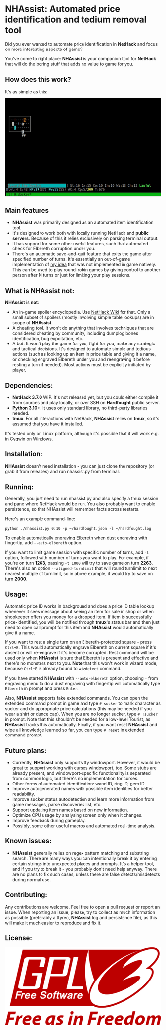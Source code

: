 # NHAssist: Automated price identification and tedium removal tool
Did you ever wanted to automate price identification in **NetHack** and focus on
more interesting aspects of game?

You've come to right place: **NHAssist** is your companion tool for **NetHack** that
will do the boring stuff that adds no value to game for you.

## How does this work?
It's as simple as this:

![NHAssist demo](https://github.com/ostrosablin/nhassist/blob/master/img/nhassistdemo.gif?raw=true "NHAssist demo")

## Main features
- **NHAssist** was primarily designed as an automated item identification tool.
- It's designed to work both with locally running NetHack and **public servers**.
Because of this it relies exclusively on parsing terminal output.
- It has support for some other useful features, such that automated check for
Elbereth corruption under you.
- There's an automatic save-and-quit feature that exits the game after specified
number of turns. It's essentially an out-of-game implementation of
[my idea](https://github.com/NetHack/NetHack/issues/208) that was not implemented
in game natively. This can be used to play round-robin games by giving control
to another person after N turns or just for limiting your play sessions.

## What is NHAssist not:
**NHAssist** is **not**:
- An in-game spoiler encyclopedia. Use [NetHack Wiki](https://nethackwiki.com) for
that. Only a small subset of spoilers (mostly involving simple table lookups) are
in scope of **NHAssist**.
- A cheating tool. It won't do anything that involves techniques that are considered
cheating by community, including dumplog bones identification, bug expoitation, etc.
- A bot. It won't play the game for you, fight for you, make any strategic and
tactical decisions. It's designed to automate simple and tedious actions (such as
looking up an item in price table and giving it a name, or checking engraved Elbereth
under you and reengraving it before resting a turn if needed). Most actions must be
explicitly initiated by player.

## Dependencies:
- **NetHack 3.7.0** WIP. It's not released yet, but you could either compile it from
sources and play locally, or over SSH on **Hardfought** public server.
- **Python 3.10+**. It uses only standard library, no third-party libraries needed.
- **tmux**. For all interactions with NetHack, **NHAssist** relies on **tmux**, so
it's assumed that you have it installed.

It's tested only on Linux platform, although it's possible that it will work e.g. in
Cygwin on Windows.

## Installation:
**NHAssist** doesn't need installation - you can just clone the repository (or grab
it from releases) and run nhassist.py from terminal.

## Running:
Generally, you just need to run nhassist.py and also specify a tmux session and pane
where NetHack would be run. You also probably want to enable persistence, so that
NHAssist will remember facts across restarts.

Here's an example command-line:

    python ./nhassist.py 0:10 -p ~/hardfought.json -l ~/hardfought.log

To enable automatically engraving Elbereth when dust engraving with fingertip, add
`--auto-elbereth` option.

If you want to limit game session with specific number of turns, add `-t` option,
followed with number of turns you want to play. For example, if you're on turn
**1263**, passing `-t 1000` will try to save game on turn **2263**. There's also
an option `--aligned-turnlimit` that will round turnlimit to next nearest multiple
of turnlimit, so in above example, it would try to save on turn **2000**.

## Usage:
Automatic price ID works in background and does a price ID table lookup whenever
it sees message about seeing an item for sale in shop or when shopkeeper offers
you money for a dropped item. If item is successfully price-identified, you will
be notified through **tmux**'s status bar and then just need to open call prompt
for this item and **NHAssist** would automatically give it a name.

If you want to rest a single turn on an Elbereth-protected square - press `Ctrl+E`.
This would automatically engrave Elbereth on current square if it's absent or
will re-engrave if it's become corrupted. Rest command will be used only when
**NHAssist** is sure that Elbereth is present and effective and there's no monsters
next to you. **Note** that this won't work in wizard mode, because `Ctrl+E` is
already bound to `wizdetect` command.

If you have started **NHAssist** with `--auto-elbereth` option, choosing `-` from
engraving menu to do a dust engraving with fingertip will automatically type
`Elbereth` in prompt and press `Enter`.

Also, **NHAssist** supports fake extended commands. You can open the extended
command prompt in game and type `# sucker` to mark character as sucker and do
appropriate price calculations (this may be needed if you wear a shirt or dunce
cap). When you are no longer sucker, type `# !sucker` in prompt. Note that this
shouldn't be needed for a low-level Tourist, as **NHAssist** tracks this
automatically. Finally, if you want reset **NHAssist** and wipe all knowledge
learned so far, you can type `# reset` in extended command prompt.

## Future plans:
- Currently, **NHAssist** only supports tty windowport. However, it would be great
to support working with curses windowport, too. Some stubs are already present, and
windowport-specific functionality is separated from common logic, but there's no
implementation for curses.
- Other forms of automated identification: wand ID, ring ID, gem ID.
- Improve autogenerated names with possible item identities for better readability.
- Improve sucker status autodetection and learn more information from game messages,
parse discoveries list, etc.
- Support updating item names based on new information.
- Optimize CPU usage by analysing screen only when it changes.
- Improve feedback during gameplay.
- Possibly, some other useful macros and automated real-time analysis.

## Known issues:
- **NHAssist** generally relies on regex pattern matching and substring search.
There are many ways you can intentionally break it by entering certain strings
into unexpected places and prompts. It's a helper tool, and if you try to break 
it - you probably don't need help anyway. There are no plans to fix such cases,
unless there are false detects/misdetects during normal use.

## Contributing:
Any contributions are welcome. Feel free to open a pull request or report an issue.
When reporting an issue, please, try to collect as much information as possible
(preferably a ttyrec, **NHAssist** log and persistence file), as this will make it
much easier to reproduce and fix it.

## License:
![GPLv3](https://github.com/ostrosablin/nhassist/blob/master/img/gplv3.png?raw=true "GPLv3")
